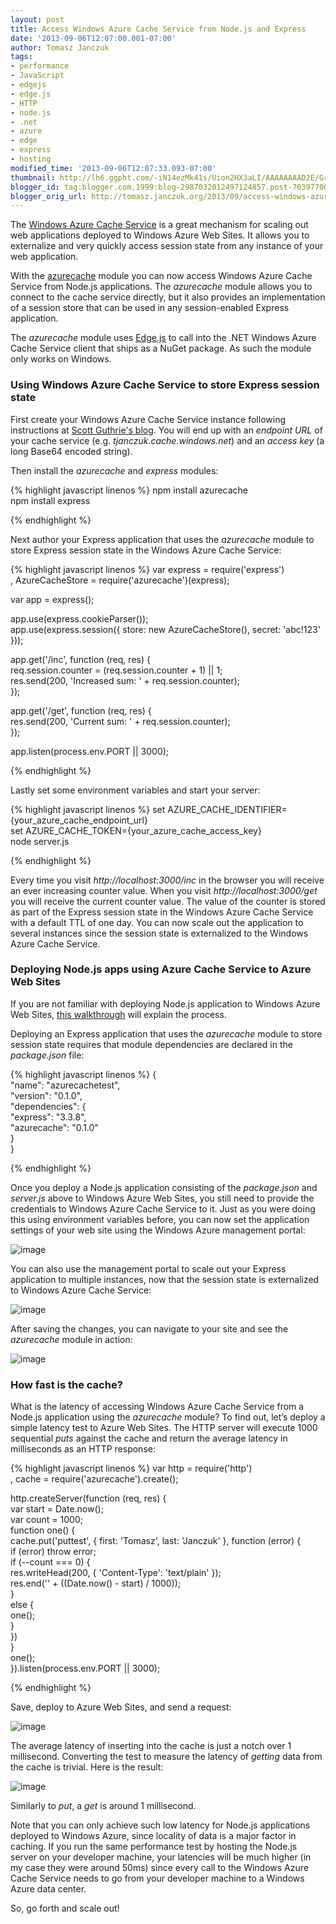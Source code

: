```yaml
---
layout: post
title: Access Windows Azure Cache Service from Node.js and Express
date: '2013-09-06T12:07:00.001-07:00'
author: Tomasz Janczuk
tags:
- performance
- JavaScript
- edgejs
- edge.js
- HTTP
- node.js
- .net
- azure
- edge
- express
- hosting
modified_time: '2013-09-06T12:07:33.093-07:00'
thumbnail: http://lh6.ggpht.com/-iN14ezMk41s/Uion2HX3aLI/AAAAAAAAD2E/GroOrOV5ZXU/s72-c/image_thumb%25255B1%25255D.png?imgmax=800
blogger_id: tag:blogger.com,1999:blog-2987032012497124857.post-7039770049388339563
blogger_orig_url: http://tomasz.janczuk.org/2013/09/access-windows-azure-cache-service-from.html
---
```





The [Windows Azure Cache Service](http://weblogs.asp.net/scottgu/archive/2013/09/03/windows-azure-new-distributed-dedicated-high-performance-cache-service-more-cool-improvements.aspx) is a great mechanism for scaling out web applications deployed to Windows Azure Web Sites. It allows you to externalize and very quickly access session state from any instance of your web application.  

With the [azurecache](https://github.com/tjanczuk/azurecache) module you can now access Windows Azure Cache Service from Node.js applications. The *azurecache* module allows you to connect to the cache service directly, but it also provides an implementation of a session store that can be used in any session-enabled Express application.   

The *azurecache* module uses [Edge.js](http://tjanczuk.github.io/edge/) to call into the .NET Windows Azure Cache Service client that ships as a NuGet package. As such the module only works on Windows.    

### Using Windows Azure Cache Service to store Express session state  

First create your Windows Azure Cache Service instance following instructions at [Scott Guthrie's blog](http://weblogs.asp.net/scottgu/archive/2013/09/03/windows-azure-new-distributed-dedicated-high-performance-cache-service-more-cool-improvements.aspx). You will end up with an *endpoint URL* of your cache service (e.g. *tjanczuk.cache.windows.net*) and an *access key* (a long Base64 encoded string).  

Then install the *azurecache* and *express* modules:  

{% highlight javascript linenos %}
   npm install azurecache  
npm install express  

  

{% endhighlight %}



Next author your Express application that uses the *azurecache* module to store Express session state in the Windows Azure Cache Service:

{% highlight javascript linenos %}
var express = require('express')  
    , AzureCacheStore = require('azurecache')(express);  
  
var app = express();  
  
app.use(express.cookieParser());  
app.use(express.session({ store: new AzureCacheStore(), secret: 'abc!123' }));  
  
app.get('/inc', function (req, res) {  
    req.session.counter = (req.session.counter + 1) || 1;  
    res.send(200, 'Increased sum: ' + req.session.counter);  
});  
  
app.get('/get', function (req, res) {  
    res.send(200, 'Current sum: ' + req.session.counter);  
});  
  
app.listen(process.env.PORT || 3000);  

  

{% endhighlight %}



Lastly set some environment variables and start your server:

{% highlight javascript linenos %}
set AZURE_CACHE_IDENTIFIER={your_azure_cache_endpoint_url}  
set AZURE_CACHE_TOKEN={your_azure_cache_access_key}  
node server.js  

  

{% endhighlight %}



Every time you visit *http://localhost:3000/inc* in the browser you will receive an ever increasing counter value. When you visit *http://localhost:3000/get* you will receive the current counter value. The value of the counter is stored as part of the Express session state in the Windows Azure Cache Service with a default TTL of one day. You can now scale out the application to several instances since the session state is externalized to the Windows Azure Cache Service. 

### Deploying Node.js apps using Azure Cache Service to Azure Web Sites

If you are not familiar with deploying Node.js application to Windows Azure Web Sites, [this walkthrough](http://www.windowsazure.com/en-us/develop/nodejs/tutorials/create-a-website-(mac)/) will explain the process. 

Deploying an Express application that uses the *azurecache* module to store session state requires that module dependencies are declared in the *package.json* file:

{% highlight javascript linenos %}
{  
  "name": "azurecachetest",  
  "version": "0.1.0",  
  "dependencies": {  
    "express": "3.3.8",  
    "azurecache": "0.1.0"  
  }  
}
  

{% endhighlight %}



Once you deploy a Node.js application consisting of the *package.json* and *server.js* above to Windows Azure Web Sites, you still need to provide the credentials to Windows Azure Cache Service to it. Just as you were doing this using environment variables before, you can now set the application settings of your web site using the Windows Azure management portal: 

 ![image](http://lh6.ggpht.com/-iN14ezMk41s/Uion2HX3aLI/AAAAAAAAD2E/GroOrOV5ZXU/image_thumb%25255B1%25255D.png?imgmax=800) 

You can also use the management portal to scale out your Express application to multiple instances, now that the session state is externalized to Windows Azure Cache Service:

 ![image](http://lh6.ggpht.com/-zc0tRtqK6VU/Uion2xEgAuI/AAAAAAAAD2U/ZFKRtth1kjY/image_thumb%25255B3%25255D.png?imgmax=800) 





After saving the changes, you can navigate to your site and see the *azurecache* module in action:

 ![image](http://lh5.ggpht.com/-8rcFMLFagHY/Uion4sYkXKI/AAAAAAAAD2k/pF1D9iQ05Xc/image_thumb%25255B5%25255D.png?imgmax=800) 

### How fast is the cache?

What is the latency of accessing Windows Azure Cache Service from a Node.js application using the *azurecache* module? To find out, let’s deploy a simple latency test to Azure Web Sites. The HTTP server will execute 1000 sequential *puts* against the cache and return the average latency in milliseconds as an HTTP response:

{% highlight javascript linenos %}
var http = require('http')  
    , cache = require('azurecache').create();  
  
http.createServer(function (req, res) {  
    var start = Date.now();  
    var count = 1000;  
    function one() {  
        cache.put('puttest', { first: 'Tomasz', last: 'Janczuk' }, function (error) {  
            if (error) throw error;  
            if (--count === 0) {  
                res.writeHead(200, { 'Content-Type': 'text/plain' });  
                res.end('' + ((Date.now() - start) / 1000));  
            }  
            else {  
                one();  
            }  
        })  
    }  
    one();  
}).listen(process.env.PORT || 3000);
  

{% endhighlight %}





Save, deploy to Azure Web Sites, and send a request:

 ![image](http://lh4.ggpht.com/-um8pkBqq2u0/Uion6r9PyaI/AAAAAAAAD20/YZrOeF4pCF4/image_thumb%25255B7%25255D.png?imgmax=800) 

The average latency of inserting into the cache is just a notch over 1 millisecond. Converting the test to measure the latency of *getting* data from the cache is trivial. Here is the result:

 ![image](http://lh3.ggpht.com/-S7nCXAS3PkM/Uion9HkERFI/AAAAAAAAD3E/MJ_5IW-pjNY/image_thumb%25255B9%25255D.png?imgmax=800) 

Similarly to *put*, a *get* is around 1 millisecond. 

Note that you can only achieve such low latency for Node.js applications deployed to Windows Azure, since locality of data is a major factor in caching. If you run the same performance test by hosting the Node.js server on your developer machine, your latencies will be much higher (in my case they were around 50ms) since every call to the Windows Azure Cache Service needs to go from your developer machine to a Windows Azure data center. 

So, go forth and scale out!   